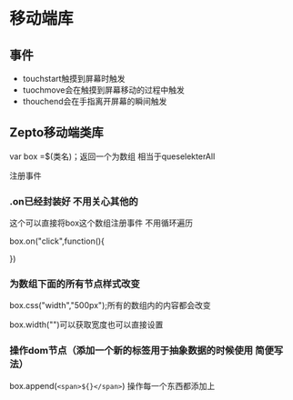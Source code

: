 # 移动端库

## 事件

* touchstart触摸到屏幕时触发
* tuochmove会在触摸到屏幕移动的过程中触发
* thouchend会在手指离开屏幕的瞬间触发

## Zepto移动端类库

var box =$(类名)；返回一个为数组  相当于queselekterAll

注册事件  

### .on已经封装好 不用关心其他的

这个可以直接将box这个数组注册事件 不用循环遍历

box.on("click",function(){

})

### 为数组下面的所有节点样式改变

box.css("width","500px");所有的数组内的内容都会改变

box.width("")可以获取宽度也可以直接设置

### 操作dom节点（添加一个新的标签用于抽象数据的时候使用 简便写法）

box.append(`<span>${}</span>`) 操作每一个东西都添加上

